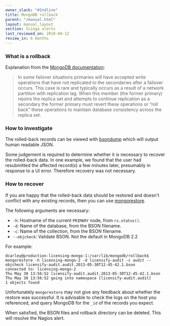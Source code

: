 ```yaml
---
owner_slack: "#2ndline"
title: MongoDB rollback
parent: "/manual.html"
layout: manual_layout
section: Icinga alerts
last_reviewed_on: 2018-04-12
review_in: 6 months
---
```


### What is a rollback

Explanation from the [MongoDB
documentation](http://docs.mongodb.org/manual/core/replication/#replica-set-rollbacks):

> In some failover situations primaries will have accepted write
> operations that have not replicated to the secondaries after a
> failover occurs. This case is rare and typically occurs as a result of
> a network partition with replication lag. When this member (the former
> primary) rejoins the replica set and attempts to continue replication
> as a secondary the former primary must revert these operations or
> “roll back” these operations to maintain database consistency across
> the replica set.

### How to investigate

The rolled-back records can be viewed with
[bsondump](http://docs.mongodb.org/manual/reference/program/bsondump/)
which will output human readable JSON.

Some judgement is required to determine whether it is necessary to
recover the rolled-back data. In one example, we found that the user had
resubmitted the affected record(s) a few minutes later, presumably in
response to a UI error. Therefore recovery was not necessary.

### How to recover

If you are happy that the rolled-back data should be restored and
doesn't conflict with any existing records, then you can use
[mongorestore](http://docs.mongodb.org/manual/reference/program/mongorestore/).

The following arguments are necessary:

-   `-h`: Hostname of the current `PRIMARY` node, from `rs.status()`.
-   `-d`: Name of the database, from the BSON filename.
-   `-c`: Name of the collection, from the BSON filename.
-   `--objcheck`: Validate BSON. Not the default in MongoDB 2.2

For example:

    dcarley@production-licensing-mongo-1:/var/lib/mongodb/rollback$ mongorestore -h licensing-mongo-2 -d licensify-audit -c audit --objcheck licensify-audit.audit.2013-05-30T12-45-42.1.bson
    connected to: licensing-mongo-2
    Thu May 30 13:56:52 licensify-audit.audit.2013-05-30T12-45-42.1.bson
    Thu May 30 13:56:52 going into namespace [licensify-audit.audit]
    1 objects found

Unfortunately `mongorestore` may not give any feedback about whether the
restore was successful. It is advisable to check the logs on the host
you referenced, and query MongoDB for the `_id` of the records you
expect.

When satisfied, the BSON files and rollback directory can be deleted.
This will resolve the Nagios alert.
